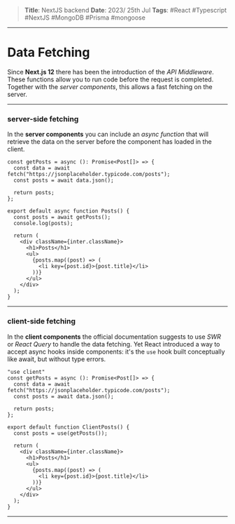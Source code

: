 > **Title**: NextJS backend
> **Date**: 2023/ 25th Jul
> **Tags**: #React #Typescript #NextJS #MongoDB #Prisma #mongoose
---
# Data Fetching
Since **Next.js 12** there has been the introduction of the *API Middleware*. These functions allow you to run code before the request is completed. Together with the *server components*, this allows a fast fetching on the server.
___
### server-side fetching
In the **server components** you can include an *async function* that will retrieve the data on the server before the component has loaded in the client.
```TS
const getPosts = async (): Promise<Post[]> => {
  const data = await fetch("https://jsonplaceholder.typicode.com/posts");
  const posts = await data.json();

  return posts;
};

export default async function Posts() {
  const posts = await getPosts();
  console.log(posts);

  return (
    <div className={inter.className}>
      <h1>Posts</h1>
      <ul>
        {posts.map((post) => (
          <li key={post.id}>{post.title}</li>
        ))}
      </ul>
    </div>
  );
}
```
---
### client-side fetching
In the **client components** the official documentation suggests to use *SWR* or *React Query* to handle the data fetching. Yet React introduced a way to accept async hooks inside components: it's the `use` hook built conceptually like await, but without type errors.
```TS
"use client"
const getPosts = async (): Promise<Post[]> => {
  const data = await fetch("https://jsonplaceholder.typicode.com/posts");
  const posts = await data.json();

  return posts;
};

export default function ClientPosts() {
  const posts = use(getPosts());

  return (
    <div className={inter.className}>
      <h1>Posts</h1>
      <ul>
        {posts.map((post) => (
          <li key={post.id}>{post.title}</li>
        ))}
      </ul>
    </div>
  );
}
```
---


